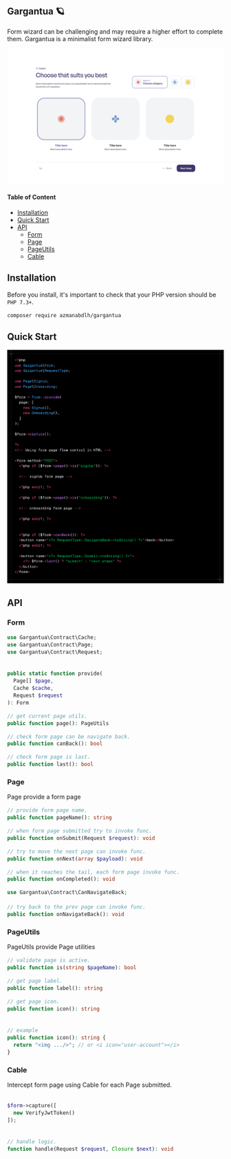 
## Gargantua 🪐
Form wizard can be challenging and may require a higher effort to complete them. Gargantua is a minimalist form wizard library.

![demo](/demo.gif)

#### Table of Content
* [Installation](#installation)
* [Quick Start](#quick-start)
* [API](#api)
  * [Form](#form)
  * [Page](#page)
  * [PageUtils](#pageutils)
  * [Cable](#cable)





## Installation
Before you install, it's important to check that your PHP version should be `PHP 7.3+`.
```bash
composer require azmanabdlh/gargantua
```

## Quick Start
![quick-start](/quick-demo.png)

## API

### Form
```php
use Gargantua\Contract\Cache;
use Gargantua\Contract\Page;
use Gargantua\Contract\Request;


public static function provide(
  Page[] $page,
  Cache $cache,
  Request $request
): Form
```

```php
// get current page utils.
public function page(): PageUtils
```

```php
// check form page can be navigate back.
public function canBack(): bool
```

```php
// check form page is last.
public function last(): bool
```


### Page
Page provide a form page

```php
// provide form page name.
public function pageName(): string
```

```php
// when form page submitted try to invoke func.
public function onSubmit(Request $request): void
```

```php
// try to move the next page can invoke func.
public function onNext(array $payload): void
```

```php
// when it reaches the tail, each form page invoke func.
public function onCompleted(): void
```

```php
use Gargantua\Contract\CanNavigateBack;

// try back to the prev page can invoke func.
public function onNavigateBack(): void
```


### PageUtils
PageUtils provide Page utilities

```php
// validate page is active.
public function is(string $pageName): bool
```

```php
// get page label.
public function label(): string
```

```php
// get page icon.
public function icon(): string


// example
public function icon(): string {
  return "<img .../>"; // or <i icon="user-account"></i>
}
```



### Cable
Intercept form page using Cable for each Page submitted.

```php

$form->capture([
  new VerifyJwtToken()
]);


// handle logic.
function handle(Request $request, Closure $next): void
```